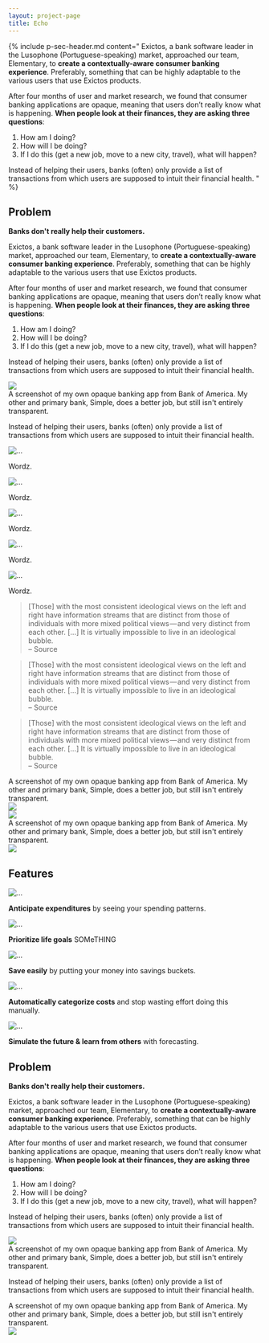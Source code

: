 ```yaml
---
layout: project-page
title: Echo
---
```



{% include p-sec-header.md content="
Exictos, a bank software leader in the Lusophone (Portuguese-speaking) market, approached our team, Elementary, to **create a contextually-aware consumer banking experience**. Preferably, something that can be highly adaptable to the various users that use Exictos products.

After four months of user and market research, we found that consumer banking applications are opaque, meaning that users don’t really know what is happening. **When people look at their finances, they are asking three questions**:

1. How am I doing?
1. How will I be doing?
1. If I do this (get a new job, move to a new city, travel), what will happen?

Instead of helping their users, banks (often) only provide a list of transactions from which users are supposed to intuit their financial health.
" %}


<div class="-none p-sec">
   <div class="row justify-content-center">
      <div class="col-12 col-sm-10 col-xl-8">
         <div class="row">
            <div class="col-12 col-md-4 col-lg-3">
               <h2>Problem</h2>
               <strong class="d-block mb-4">Banks don't really help their customers.</strong>
            </div>
            <div class="col">
               <p>Exictos, a bank software leader in the Lusophone (Portuguese-speaking) market, approached our team, Elementary, to <strong>create a contextually-aware consumer banking experience</strong>. Preferably, something that can be highly adaptable to the various users that use Exictos products.</p>
               <p>After four months of user and market research, we found that consumer banking applications are opaque, meaning that users don’t really know what is happening. <strong>When people look at their finances, they are asking three questions</strong>:</p>
               <ol>
                  <li>How am I doing?</li>
                  <li>How will I be doing?</li>
                  <li>If I do this (get a new job, move to a new city, travel), what will happen?</li>
               </ol>
               <p>Instead of helping their users, banks (often) only provide a list of transactions from which users are supposed to intuit their financial health.</p>
               <div class="p-img-container">
                  <img class="img-fluid rounded" src="http://andrewrmchugh.rocks/perch/resources/consolidated-flow.jpg">
                  <div class="p-img-caption">
                     A screenshot of my own opaque banking app from Bank of America. My other and primary bank, Simple, does a better job, but still isn't entirely transparent.
                  </div>
               </div>
               <p>Instead of helping their users, banks (often) only provide a list of transactions from which users are supposed to intuit their financial health.</p>
            </div>
            <div class="col-12 col-lg-3"></div>
         </div>
      </div>
   </div>
</div>
<div class="p-sec">
   <div class="row justify-content-center">
      <div class="col-12">
         <div class="row">
            <div class="col-4">
               <div class="card">
                  <img src="http://andrewrmchugh.rocks/perch/resources/v-lunch.jpg" class="card-img-top" alt="...">
                  <div class="card-body">
                     <p class="card-text">Wordz.</p>
                  </div>
               </div>
            </div>
            <div class="col-4">
               <div class="card">
                  <img src="http://andrewrmchugh.rocks/perch/resources/v-prioritizing-goals.jpg" class="card-img-top" alt="...">
                  <div class="card-body">
                     <p class="card-text">Wordz.</p>
                  </div>
               </div>
            </div>
            <div class="col-4">
               <div class="card">
                  <img src="http://andrewrmchugh.rocks/perch/resources/v-vacation.jpg" class="card-img-top" alt="...">
                  <div class="card-body">
                     <p class="card-text">Wordz.</p>
                  </div>
               </div>
            </div>
            <div class="col">
               <div class="card">
                  <img src="http://andrewrmchugh.rocks/perch/resources/v-categorized-spending.jpg" class="card-img-top" alt="...">
                  <div class="card-body">
                     <p class="card-text">Wordz.</p>
                  </div>
               </div>
            </div>
            <div class="col">
               <div class="card">
                  <img src="http://andrewrmchugh.rocks/perch/resources/v-rent-buy.jpg" class="card-img-top" alt="...">
                  <div class="card-body">
                     <p class="card-text">Wordz.</p>
                  </div>
               </div>
            </div>
         </div>
      </div>
   </div>
</div>
<div class="-none p-sec">
   <div class="row justify-content-center">
      <div class="col-7">
         <blockquote>[Those] with the most consistent ideological views on the left and right have information streams that are distinct from those of individuals with more mixed political views — and very distinct from each other. […] It is virtually impossible to live in an ideological bubble.<div>– Source</div></blockquote>
      </div>
   </div>
</div>
<div class="-none p-sec">
   <div class="row">
      <div class="col-8">
         <blockquote>[Those] with the most consistent ideological views on the left and right have information streams that are distinct from those of individuals with more mixed political views — and very distinct from each other. […] It is virtually impossible to live in an ideological bubble.<div>– Source</div></blockquote>
      </div>
   </div>
   <div class="row justify-content-end">
      <div class="col-8">
         <blockquote>[Those] with the most consistent ideological views on the left and right have information streams that are distinct from those of individuals with more mixed political views — and very distinct from each other. […] It is virtually impossible to live in an ideological bubble.<div>– Source</div></blockquote>
      </div>
   </div>
</div>
<div class="-none p-sec">
   <div class="row justify-content-center">
      <div class="col-10">
         <div class="row">
            <div class="col-3">
               <div class="p-img-caption">
                  A screenshot of my own opaque banking app from Bank of America. My other and primary bank, Simple, does a better job, but still isn't entirely transparent.
               </div>
            </div>
            <div class="col">
               <img class="img-fluid rounded" src="http://andrewrmchugh.rocks/perch/resources/consolidated-flow.jpg">
            </div>
            <div class="col-3"></div>
         </div>
      </div>
   </div>
</div>
<div class="-none p-sec">
   <img class="img-fluid" src="http://andrewrmchugh.rocks/perch/resources/consolidated-flow.jpg">
</div>
<div class="p-sec">
   <div class="row justify-content-center">
      <div class="col-10">
         <div class="row">
            <div class="col-3">
               <div class="p-img-caption">
                  A screenshot of my own opaque banking app from Bank of America. My other and primary bank, Simple, does a better job, but still isn't entirely transparent.
               </div>
            </div>
            <div class="col">
               <img class="img-fluid rounded" src="http://andrewrmchugh.rocks/perch/resources/consolidated-flow.jpg">
            </div>
            <div class="col-3"></div>
         </div>
      </div>
   </div>
</div>
<div class="p-sec">
   <div class="row justify-content-center">
      <div class="col-10">
         <div class="row">
            <div class="col-3">
               <h2>Features</h2>
            </div>
            <div class="col">
               <div class="row">
                  <div class="col">
                     <div class="card">
                        <img src="http://andrewrmchugh.rocks/perch/resources/v-lunch.jpg" class="card-img-top" alt="...">
                        <div class="card-body">
                           <p class="card-text"><strong>Anticipate expenditures</strong> by seeing your spending patterns.</p>
                        </div>
                     </div>
                  </div>
                  <div class="col">
                     <div class="card">
                        <img src="http://andrewrmchugh.rocks/perch/resources/v-prioritizing-goals.jpg" class="card-img-top" alt="...">
                        <div class="card-body">
                           <p class="card-text"><strong>Prioritize life goals</strong> SOMeTHING</p>
                        </div>
                     </div>
                  </div>
                  <div class="col">
                     <div class="card">
                        <img src="http://andrewrmchugh.rocks/perch/resources/v-vacation.jpg" class="card-img-top" alt="...">
                        <div class="card-body">
                           <p class="card-text"><strong>Save easily</strong> by putting your money into savings buckets.</p>
                        </div>
                     </div>
                  </div>
                  <div class="col">
                     <div class="card">
                        <img src="http://andrewrmchugh.rocks/perch/resources/v-categorized-spending.jpg" class="card-img-top" alt="...">
                        <div class="card-body">
                           <p class="card-text"><strong>Automatically categorize costs</strong> and stop wasting effort doing this manually.</p>
                        </div>
                     </div>
                  </div>
                  <div class="col">
                     <div class="card">
                        <img src="http://andrewrmchugh.rocks/perch/resources/v-rent-buy.jpg" class="card-img-top" alt="...">
                        <div class="card-body">
                           <p class="card-text"><strong>Simulate the future & learn from others</strong> with forecasting.</p>
                        </div>
                     </div>
                  </div>
               </div>
            </div>
         </div>
      </div>
   </div>
</div>
<div class="-none p-sec">
   <div class="row justify-content-center">
      <div class="col-10">
         <div class="row">
            <div class="col-3">
               <h2>Problem</h2>
               <strong>Banks don't really help their customers.</strong>
            </div>
            <div class="col">
               <p>Exictos, a bank software leader in the Lusophone (Portuguese-speaking) market, approached our team, Elementary, to <strong>create a contextually-aware consumer banking experience</strong>. Preferably, something that can be highly adaptable to the various users that use Exictos products.</p>
               <p>After four months of user and market research, we found that consumer banking applications are opaque, meaning that users don’t really know what is happening. <strong>When people look at their finances, they are asking three questions</strong>:</p>
               <ol>
                  <li>How am I doing?</li>
                  <li>How will I be doing?</li>
                  <li>If I do this (get a new job, move to a new city, travel), what will happen?</li>
               </ol>
               <p>Instead of helping their users, banks (often) only provide a list of transactions from which users are supposed to intuit their financial health.</p>
               <div class="p-img-container">
                  <img class="img-fluid rounded" src="http://andrewrmchugh.rocks/perch/resources/consolidated-flow.jpg">
                  <div class="p-img-caption">
                     A screenshot of my own opaque banking app from Bank of America. My other and primary bank, Simple, does a better job, but still isn't entirely transparent.
                  </div>
               </div>
               <p>Instead of helping their users, banks (often) only provide a list of transactions from which users are supposed to intuit their financial health.</p>
            </div>
            <div class="col-3"></div>
         </div>
      </div>
   </div>
</div>
<div class="-none p-sec">
         <div class="row justify-content-center">
            <div class="col-10">
               <div class="row">
                  <div class="col-3">
                     <div class="p-img-caption">
                        A screenshot of my own opaque banking app from Bank of America. My other and primary bank, Simple, does a better job, but still isn't entirely transparent.
                     </div>
                  </div>
                  <div class="col">
                     <img class="img-fluid rounded" src="http://andrewrmchugh.rocks/perch/resources/consolidated-flow.jpg">
                  </div>
                  <div class="col-3"></div>
               </div>
            </div>
         </div>
      </div>
